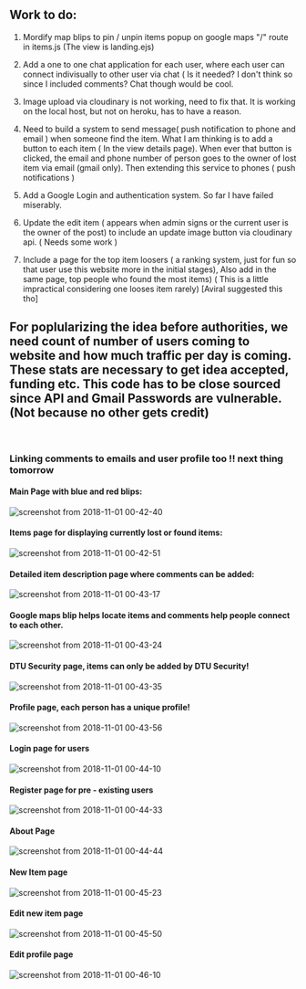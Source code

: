 ## Work to do:

1) Mordify map blips to pin / unpin items popup on google maps "/" route in items.js (The view is landing.ejs)

2) Add a one to one chat application for each user, where each user can connect indivisually to other user via chat ( Is it needed? I don't think so since I included comments? Chat though would be cool.

3) Image upload via cloudinary is not working, need to fix that. It is working on the local host, but not on heroku, has to have a reason.

4) Need to build a system to send message( push notification to phone and email ) when someone find the item. What I am thinking is to add a button to each item ( In the view details page). When ever that button is clicked, the email and phone number of person goes to the owner of lost item via email (gmail only). Then extending this service to phones ( push  notifications )

5) Add a Google Login and authentication system. So far I have failed miserably.

6) Update the edit item ( appears when admin signs or the current user is the owner of the post) to include an update image button via cloudinary api. ( Needs some work )

7) Include a page for the top item loosers ( a ranking system, just for fun so that user use this website more in the initial stages), Also add in the same page, top people who found the most items) ( This is a little impractical considering one looses item rarely) [Aviral suggested this tho]


## For poplularizing the idea before authorities, we need count of number of users coming to website and how much traffic per day is coming. These stats are necessary to get idea accepted, funding etc. This code has to be close sourced since API and Gmail Passwords are vulnerable. (Not because no other gets credit)

<br>

### Linking comments to emails and user profile too !! next thing tomorrow

#### Main Page with blue and red blips:
![screenshot from 2018-11-01 00-42-40](https://user-images.githubusercontent.com/24922775/47813728-e6eaf180-dd71-11e8-855e-00bb5bb6f2aa.png)

#### Items page for displaying currently lost or found items:
![screenshot from 2018-11-01 00-42-51](https://user-images.githubusercontent.com/24922775/47813729-e7838800-dd71-11e8-8a01-72b94f7783ca.png)

#### Detailed item description page where comments can be added:
![screenshot from 2018-11-01 00-43-17](https://user-images.githubusercontent.com/24922775/47813731-e7838800-dd71-11e8-9be5-c877e2c63d28.png)

#### Google maps blip helps locate items and comments help people connect to each other.
![screenshot from 2018-11-01 00-43-24](https://user-images.githubusercontent.com/24922775/47813732-e7838800-dd71-11e8-8008-c3b5ea8a900f.png)

#### DTU Security page, items can only be added by DTU Security!
![screenshot from 2018-11-01 00-43-35](https://user-images.githubusercontent.com/24922775/47813736-e81c1e80-dd71-11e8-826f-584cbabc69c0.png)

#### Profile page, each person has a unique profile!
![screenshot from 2018-11-01 00-43-56](https://user-images.githubusercontent.com/24922775/47813739-e81c1e80-dd71-11e8-83cc-0ce9ff6c41b6.png)

#### Login page for users
![screenshot from 2018-11-01 00-44-10](https://user-images.githubusercontent.com/24922775/47813742-e8b4b500-dd71-11e8-8372-502fadbfc4d2.png)

#### Register page for pre - existing users
![screenshot from 2018-11-01 00-44-33](https://user-images.githubusercontent.com/24922775/47813744-e8b4b500-dd71-11e8-92c7-62c891a72625.png)

#### About Page
![screenshot from 2018-11-01 00-44-44](https://user-images.githubusercontent.com/24922775/47813746-e94d4b80-dd71-11e8-90f2-babc64e99380.png)

#### New Item page
![screenshot from 2018-11-01 00-45-23](https://user-images.githubusercontent.com/24922775/47813747-e94d4b80-dd71-11e8-8cdc-6c491ef02140.png)

#### Edit new item page
![screenshot from 2018-11-01 00-45-50](https://user-images.githubusercontent.com/24922775/47813750-e9e5e200-dd71-11e8-8887-0ae257629af6.png)

#### Edit profile page
![screenshot from 2018-11-01 00-46-10](https://user-images.githubusercontent.com/24922775/47813751-e9e5e200-dd71-11e8-80dd-6bbaaade71a6.png)
